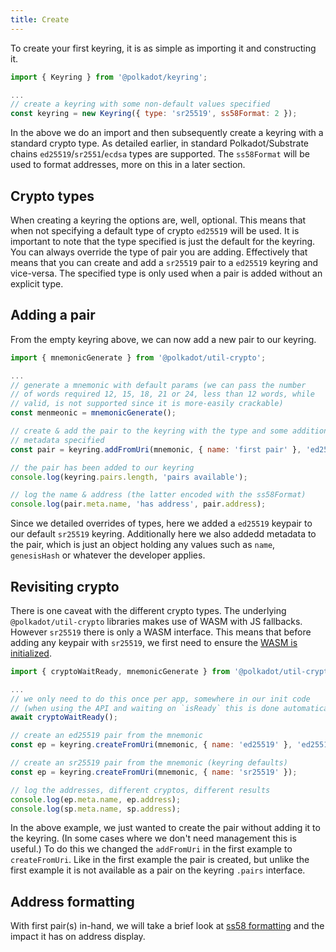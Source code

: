 ```yaml
---
title: Create
---
```


To create your first keyring, it is as simple as importing it and constructing it.

```javascript
import { Keyring } from '@polkadot/keyring';

...
// create a keyring with some non-default values specified
const keyring = new Keyring({ type: 'sr25519', ss58Format: 2 });
```

In the above we do an import and then subsequently create a keyring with a standard crypto type. As detailed earlier, in standard Polkadot/Substrate chains `ed25519`/`sr2551`/`ecdsa` types are supported. The `ss58Format` will be used to format addresses, more on this in a later section.


## Crypto types

When creating a keyring the options are, well, optional. This means that when not specifying a default type of crypto `ed25519` will be used. It is important to note that the type specified is just the default for the keyring. You can always override the type of pair you are adding. Effectively that means that you can create and add a `sr25519` pair to a `ed25519` keyring and vice-versa. The specified type is only used when a pair is added without an explicit type.


## Adding a pair

From the empty keyring above, we can now add a new pair to our keyring.

```javascript
import { mnemonicGenerate } from '@polkadot/util-crypto';

...
// generate a mnemonic with default params (we can pass the number
// of words required 12, 15, 18, 21 or 24, less than 12 words, while
// valid, is not supported since it is more-easily crackable)
const menmeonic = mnemonicGenerate();

// create & add the pair to the keyring with the type and some additional
// metadata specified
const pair = keyring.addFromUri(mnemonic, { name: 'first pair' }, 'ed25519');

// the pair has been added to our keyring
console.log(keyring.pairs.length, 'pairs available');

// log the name & address (the latter encoded with the ss58Format)
console.log(pair.meta.name, 'has address', pair.address);
```

Since we detailed overrides of types, here we added a `ed25519` keypair to our default `sr25519` keyring. Additionally here we also addedd metadata to the pair, which is just an object holding any values such as `name`, `genesisHash` or whatever the developer applies.


## Revisiting crypto

There is one caveat with the different crypto types. The underlying `@polkadot/util-crypto` libraries makes use of WASM with JS fallbacks. However `sr25519` there is only a WASM interface. This means that before adding any keypair with `sr25519`, we first need to ensure the [WASM is initialized](../../util-crypto/FAQ.md#i-am-having-trouble-initializing-the-wasm-interface).

```javascript
import { cryptoWaitReady, mnemonicGenerate } from '@polkadot/util-crypto';

...
// we only need to do this once per app, somewhere in our init code
// (when using the API and waiting on `isReady` this is done automatically)
await cryptoWaitReady();

// create an ed25519 pair from the mnemonic
const ep = keyring.createFromUri(mnemonic, { name: 'ed25519' }, 'ed25519');

// create an sr25519 pair from the mnemonic (keyring defaults)
const ep = keyring.createFromUri(mnemonic, { name: 'sr25519' });

// log the addresses, different cryptos, different results
console.log(ep.meta.name, ep.address);
console.log(sp.meta.name, sp.address);
```

In the above example, we just wanted to create the pair without adding it to the keyring. (In some cases where we don't need management this is useful.) To do this we changed the `addFromUri` in the first example to `createFromUri`. Like in the first example the pair is created, but unlike the first example it is not available as a pair on the keyring `.pairs` interface.


## Address formatting

With first pair(s) in-hand, we will take a brief look at [ss58 formatting](ss58.md) and the impact it has on address display.

